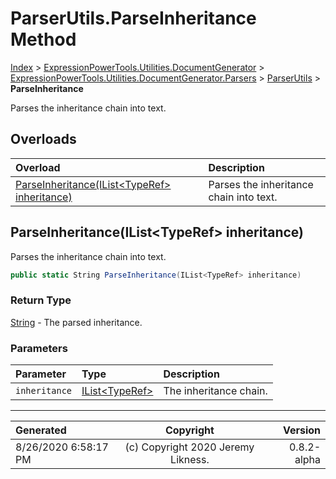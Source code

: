 ﻿# ParserUtils.ParseInheritance Method

[Index](../index.md) > [ExpressionPowerTools.Utilities.DocumentGenerator](ExpressionPowerTools.Utilities.DocumentGenerator.a.md) > [ExpressionPowerTools.Utilities.DocumentGenerator.Parsers](ExpressionPowerTools.Utilities.DocumentGenerator.Parsers.n.md) > [ParserUtils](ExpressionPowerTools.Utilities.DocumentGenerator.Parsers.ParserUtils.cs.md) > **ParseInheritance**

Parses the inheritance chain into text.

## Overloads

| Overload | Description |
| :-- | :-- |
| [ParseInheritance(IList&lt;TypeRef> inheritance)](#parseinheritanceilisttyperef-inheritance) | Parses the inheritance chain into text. |
## ParseInheritance(IList&lt;TypeRef> inheritance)

Parses the inheritance chain into text.

```csharp
public static String ParseInheritance(IList<TypeRef> inheritance)
```

### Return Type

 [String](https://docs.microsoft.com/dotnet/api/system.string)  - The parsed inheritance.

### Parameters

| Parameter | Type | Description |
| :-- | :-- | :-- |
| `inheritance` | [IList&lt;TypeRef>](https://docs.microsoft.com/dotnet/api/system.collections.generic.ilist-1) | The inheritance chain. |



---

| Generated | Copyright | Version |
| :-- | :-: | --: |
| 8/26/2020 6:58:17 PM | (c) Copyright 2020 Jeremy Likness. | 0.8.2-alpha |
